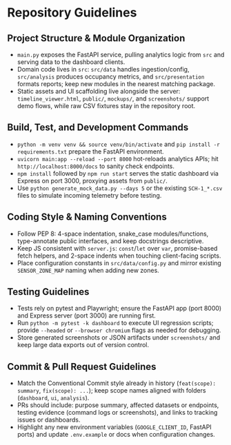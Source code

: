 # Repository Guidelines

## Project Structure & Module Organization
- `main.py` exposes the FastAPI service, pulling analytics logic from `src` and serving data to the dashboard clients.
- Domain code lives in `src`: `src/data` handles ingestion/config, `src/analysis` produces occupancy metrics, and `src/presentation` formats reports; keep new modules in the nearest matching package.
- Static assets and UI scaffolding live alongside the server: `timeline_viewer.html`, `public/`, `mockups/`, and `screenshots/` support demo flows, while raw CSV fixtures stay in the repository root.

## Build, Test, and Development Commands
- `python -m venv venv && source venv/bin/activate` and `pip install -r requirements.txt` prepare the FastAPI environment.
- `uvicorn main:app --reload --port 8000` hot-reloads analytics APIs; hit `http://localhost:8000/docs` to sanity check endpoints.
- `npm install` followed by `npm run start` serves the static dashboard via Express on port 3000, proxying assets from `public/`.
- Use `python generate_mock_data.py --days 5` or the existing `SCH-1_*.csv` files to simulate incoming telemetry before testing.

## Coding Style & Naming Conventions
- Follow PEP 8: 4-space indentation, snake_case modules/functions, type-annotate public interfaces, and keep docstrings descriptive.
- Keep JS consistent with `server.js`: `const`/`let` over `var`, promise-based fetch helpers, and 2-space indents when touching client-facing scripts.
- Place configuration constants in `src/data/config.py` and mirror existing `SENSOR_ZONE_MAP` naming when adding new zones.

## Testing Guidelines
- Tests rely on pytest and Playwright; ensure the FastAPI app (port 8000) and Express server (port 3000) are running first.
- Run `python -m pytest -k dashboard` to execute UI regression scripts; provide `--headed` or `--browser chromium` flags as needed for debugging.
- Store generated screenshots or JSON artifacts under `screenshots/` and keep large data exports out of version control.

## Commit & Pull Request Guidelines
- Match the Conventional Commit style already in history (`feat(scope): summary`, `fix(scope): ...`); keep scope names aligned with folders (`dashboard`, `ui`, `analysis`).
- PRs should include: purpose summary, affected datasets or endpoints, testing evidence (command logs or screenshots), and links to tracking issues or dashboards.
- Highlight any new environment variables (`GOOGLE_CLIENT_ID`, FastAPI ports) and update `.env.example` or docs when configuration changes.

